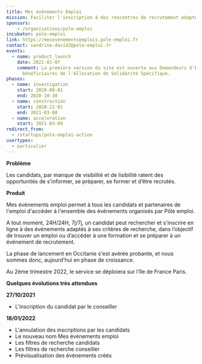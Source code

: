 ```yaml
---
title: Mes événements Emploi
mission: Faciliter l'inscription à des rencontres de recrutement adaptées à son profil
sponsors:
    - /organisations/pole-emploi
incubator: pole-emploi
link: https://mesevenementsemplois.pole-emploi.fr
contact: sandrine.david2@pole-emploi.fr
events:
  - name: product_launch
    date: 2021-01-07
    comment: La première version du site est ouverte aux Demandeurs d'Emploi
      bénéficiaires de l'Allocation de Solidarité Spécifique.
phases:
  - name: investigation
    start: 2020-09-01
    end: 2020-10-30
  - name: construction
    start: 2020-11-01
    end: 2021-03-08
  - name: acceleration
    start: 2021-03-09
redirect_from:
  - /startups/pole-emploi-action
usertypes:
  - particulier
---
```

**Problème**

Les candidats, par manque de visibilité et de lisibilité ratent des opportunités de s’informer, se préparer, se former et d’être recrutés.

**Produit**

Mes événements emploi permet à tous les candidats et partenaires de l'emploi d'accéder à l'ensemble des événements organisés par Pôle emploi.

A tout moment, 24H/24H, 7j/7j, un candidat peut rechercher et s'inscrire en ligne à des événements adaptés à ses critères de recherche, dans l’objectif de trouver un emploi ou d’accéder à une formation et se préparer à un événement de recrutement.

La phase de lancement en Occitanie s'est avérée probante, et nous sommes donc, aujourd'hui en phase de croissance.

Au 2ème trimestre 2022, le service se déploiera sur l'Ile de France Paris.

**Quelques évolutions très attendues**

 **27/10/2021**
 * L'inscription du candidat par le conseiller

 **18/01/2022**
 * L'annulation des inscriptions par les candidats
 * Le nouveau nom Mes évènements emploi
 * Les filtres de recherche candidats
 * Les filtres de recherche conseiller
 * Prévisualisation des évènements créés




